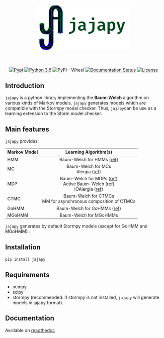 <div align="center">
<h1>
<img src="logo.png" width="300">
</h1><br>

[![Pypi](https://img.shields.io/pypi/v/jajapy)](https://pypi.org/project/jajapy/)
[![Python 3.6](https://img.shields.io/badge/python-3.6%2B-blue)](https://www.python.org/downloads/release/python-360/)
![PyPI - Wheel](https://img.shields.io/pypi/wheel/aalpy)
[![Documentation Status](https://readthedocs.org/projects/jajapy/badge/?version=latest)](https://jajapy.readthedocs.io/en/latest/?badge=latest)
[![License](https://img.shields.io/github/license/Rapfff/jajapy)](https://en.wikipedia.org/wiki/MIT_License)
</div>


## Introduction
`jajapy` is a python library implementing the **Baum-Welch** algorithm on various kinds of Markov models.
`jajapy` generates models which are compatible with the Stormpy model checker. Thus, `jajapy`can be use as a learning extension to the Storm model checker.


## Main features
`jajapy` provides:

<div align="center">
	
| Markov Model   |      Learning Algorithm(s) |
|-------|:-------------:|
| HMM    | Baum-Welch for HMMs  ([ref](https://web.ece.ucsb.edu/Faculty/Rabiner/ece259/Reprints/tutorial%20on%20hmm%20and%20applications.pdf)) |
| MC     | Baum-Welch for MCs <br /> Alergia ([ref](https://www.researchgate.net/publication/2543721_Learning_Stochastic_Regular_Grammars_by_Means_of_a_State_Merging_Method/stats)) |
| MDP    | Baum-Welch for MDPs ([ref](https://arxiv.org/abs/2110.03014))<br /> Active Baum-Welch ([ref](https://arxiv.org/abs/2110.03014))<br /> IOAlergia ([ref](https://link.springer.com/content/pdf/10.1007/s10994-016-5565-9.pdf))|
| CTMC   | Baum-Welch for CTMCs<br /> MM for asynchronous composition of CTMCs|
| GoHMM  | Baum-Welch for GoHMMs ([ref](http://www.inass.org/2020/2020022920.pdf)) |
| MGoHMM | Baum-Welch for MGoHMMs |

</div>

`jajapy` generates by default Stormpy models (except for GoHMM and MGoHMM).

## Installation
``pip install jajapy``

## Requirements
- numpy
- scipy
- stormpy (recommended: if stormpy is not installed, `jajapy` will generate models in jajapy format).

## Documentation
Available on [readthedoc](https://jajapy.readthedocs.io/en/latest/?)
